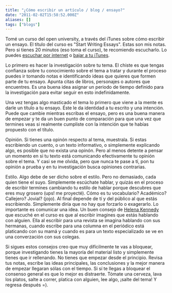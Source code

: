 ```yaml
---
title: "¿Cómo escribir un artículo / blog / ensayo?"
date: "2011-02-02T15:58:52.000Z"
aliases: []
tags: ["blogs"]
---
```


Tomé un curso del open university, a través del iTunes sobre cómo escribir un ensayo. El título del curso es "Start Writing Essays". Estas son mis notas. Pero si tienes 20 minutos (eso toma el curso), te recomiendo escucharlo. Lo puedes [escuchar por internet](http://podcast.open.ac.uk/oulearn/arts-and-humanities/podcast-a172-start-writing-essays) o [bajar a tu iTunes](http://itunes.apple.com/us/itunes-u/start-writing-essays-audio/id380223854).

Lo primero es hacer la investigación sobre tu tema. El chiste es que tengas confianza sobre tu conocimiento sobre el tema a tratar y durante el proceso puedes ir tomando notas e identificando ideas que quieres que formen parte de tu ensayo. Apunta citas de libros, personajes o autores que encuentres. Es una buena idea asignar un periodo de tiempo definido para la investigación para evitar seguir en esto indefinidamente.

Una vez tengas algo masticado el tema lo primero que viene a la mente es darle un título a tu ensayo. Éste le da identidad a tu escrito y una intención. Puede que cambie mientras escribas el ensayo, pero es una buena manera de empezar y te da un buen punto de comparación para que una vez que termines veas si realmente cumpliste con la intención que te habías propuesto con el título.

Opinión. Si tienes una opinón respecto al tema, muestrala. Si estas escribiendo un cuento, o un texto informativo, o simplemente explicando algo, es posible que no exista una opinón. Pero al menos detente a pensar un momento en si tu texto está comunicando efectivamente tu opinión sobre el tema. Y casi se me olvida, pero que nunca te pase a tí, pon tu opinión a prueba y en tu investigación busca opiniones contrarias.

Estilo. Algo debe de ser dicho sobre el estilo. Pero no demasiado, cada quien tiene el suyo. Simplemente escúchate hablar, y quizás en el proceso de escribir termines cambiando tu estilo de hablar porque descubres que eres muy grosero (ups! me proyecté). Cómo es tu vocabulario? Académico? Callejero? Jovial? (jojo). Al final depende de tí y del público al que estás escribiendo. Simplemente diría que no hay que forzarlo o exagerarlo. Lo importante es comunicar una idea. Un buen consejo de [Helena Kennedy](http://en.wikipedia.org/wiki/Helena_Kennedy,_Baroness_Kennedy_of_The_Shaws) que escuché en el curso es que al escribir imagines que estás hablando con alguien. Ella al escribir para una revista se imagina hablando con sus hermanas, cuando escribe para una columna en el periódico está platicando con su mamá y cuando es para un texto especializado se ve en una converzación con sus colegas.

Si sigues estos consejos creo que muy difícilmente te vas a bloquear, porque investigando tienes la mayoría del material listo y simplemente tienes que ir rellenando. No tienes que empezar desde el principio. Revisa tus notas, escribe las ideas principales, las conclusiones y la mejor manera de empezar llegaran sólas con el tiempo. Si sí te llegas a bloquear el consenso general es que lo mejor es distraerte. Tómate una cerveza, lava los platos, salte a correr, platica con alguien, lee algo, ¡salte del tema! Y regresa después =).